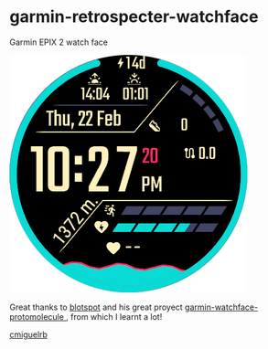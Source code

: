 # garmin-retrospecter-watchface
Garmin EPIX 2 watch face

![Screenshot](RetroDev.png)

Great thanks to [blotspot](https://github.com/blotspot) and his great proyect [garmin-watchface-protomolecule
](https://github.com/blotspot/garmin-watchface-protomolecule), from which I learnt a lot!


[cmiguelrb](https://cmiguelrb.github.io/)
